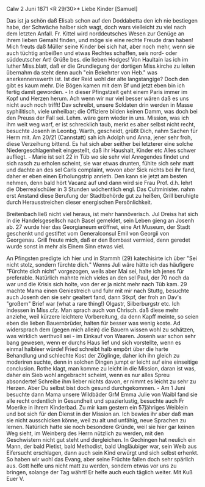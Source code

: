  Calw 2 Juni 1871
 <R 29/30>*
Liebe Kinder [Samuel]

Das ist ja schön daß Elisab schon auf den Doddabetta den ich nie bestiegen habe, der Schwäche halber sich wagt, doch wars vielleicht zu viel nach dem letzten Anfall. Fr. Kittel wird norddeutsches Wesen zur Genüge an ihrem lieben Gemahl finden, und möge sie eine rechte Freude dran haben! Mich freuts daß Müller seine Kinder bei sich hat, aber noch mehr, wenn sie auch tüchtig anbeißen und etwas Rechtes schaffen, seis nord- oder süddeutscher Art! Grüße bes. die lieben Hodges! Von Haultain las ich im luther Miss.blatt, daß er die Grundlegung der dortigen Miss.kirche zu leiten übernahm da steht denn auch "ein Bekehrter von Heb." was anerkennenswerth ist. Ist der Reid wohl der alte langstangige? Doch den gibt es kaum mehr. 
Die Bögen kamen mit dem Bf und jetzt eben bin ich fertig damit geworden. - In dieser Pfingstzeit geht einem Paris immer im Kopf und Herzen herum. Ach wenn wir nur viel besser wären daß es uns nicht auch noch trifft! Dav schreibt, unsere Soldaten drin werden in Masse syphilitisch, viele unheilbar; die Offiziere bilden keinen Damm, was doch bei den Preuss der Fall sei. Lehm. wäre gern wieder in uns. Mission, was ich ihm weit weg warf, er ist schrecklich taub, merkt es aber selbst nicht recht, besuchte Josenh in Leonbg. Warth, gescheidt, grüßt Dich, nahm Sachen für Herm mit. Am 20/21 (Cannstatt) sah ich Adolph und Anna, jener sehr froh, diese Verzeihung bittend. Es hat sich aber seither bei letzterer eine solche Niedergeschlagenheit eingestellt, daß ihr Haushalt, Kinder etc Alles schwer aufliegt. - Marie ist seit 22 in Tüb wo sie sehr viel Anregendes findet und sich rasch zu erholen scheint, sie war etwas drunten, fühlte sich sehr matt und dachte an des sel Carls complaint, wovon aber Sick nichts bei ihr fand, daher er eben einen Erholungstrip anrieth. Den kann sie jetzt am besten nehmen, denn bald hört Vacanz auf und dann wird sie Frau Prof. d.h. lehrt die Oberrealschüler in 3 Stunden wöchentlich engl. Das Cultminister. nahm erst Anstand diese Berufung der Stadtbehörde gut zu heißen, Grill beruhigte durch Herausstreichen dieser energischen Persönlichkeit.

Breitenbach ließ nicht viel heraus, ist mehr hannöverisch. Jul Dreiss hat sich in die Handelsgesellsch nach Basel gemeldet, sein Leben gieng an Josenh ab. 27 wurde hier das Georgianeum eröffnet, eine Art Museum, der Stadt geschenkt und gestiftet vom Generalconsul Emil von Georgii von Georgenau. Grill freute mich, daß er den Bombast vermied, denn geredet wurde sonst in mehr als Einem Sinn etwas viel.

An Pfingsten predigte ich hier und in Stammh (29) katechisirte ich über "Sei nicht stolz, sondern fürchte dich." Wenns Juli wäre hätte ich das häufigere "Fürchte dich nicht" vorgezogen, weils aber Mai sei, halte ich jenes für preferable. Natürlich mahnte mich vieles an den sel Paul, der 70 noch da war und die Krisis sich holte, von der er ja nicht mehr nach Tüb kam. 
29 machte Mama einen Geniestreich und fuhr mit mir nach Stuttg, besuchte auch Josenh den sie sehr gealtert fand, dann Stkpf, der froh an Dav's "großem" Brief war (what a rare thing!) Olgastr, Silberburgstr etc. Ich indessen in Miss.cfz. Man sprach auch von Chrisch. daß diese mehr anziehe, weil kürzere leichtere Vorbereitung, da denn Kapff meinte, so seien eben die lieben Bauernbrüder, halten für besser was wenig koste. Ad widersprach dem (gegen mich allein) die Bauern wissen wohl zu schätzen, was wirklich werthvoll sei - im Einkauf von Waaren. Josenh war schon sehr bang gewesen, wenn er durchs Haus lief und sich vorstellte, wenn es einmal halbleer würde! Fried schreibt halb empört über die harte Behandlung und schlechte Kost der Zöglinge, daher ich ihn gleich zu moderiren suchte, denn in solchen Dingen jumpt er leicht auf eine einseitige conclusion. Rothe klagt, man komme zu leicht in die Mission, daran ist was, daher ein Sieb wohl angebracht scheint, wenn es nur alles Spreu absonderte! Schreibe ihm lieber nichts davon, er nimmt es leicht zu sehr zu Herzen. Aber Du selbst bist doch gesund durchgekommen. - Am 1 Juni besuchte dann Mama unsere Wildbäder GrM Emma Julie von Waibl fand sie alle recht ordentlich in Gesundheit und spazierlustig, besuchte auch Fr Moerike in ihrem Kinderbad. Zu mir kam gestern ein 57jähriges Weiblein und bot sich für den Dienst in der Mission an. Ich bewies ihr aber daß man sie nicht ausschicken könne, weil zu alt und unfähig, neue Sprachen zu lernen. Natürlich hatte sie noch besondere Gründe, weil sie hier gar keinen Weg sieht, im Weinberg des Herrn nützlich zu werden, mit den Geschwistern nicht gut steht und dergleichen. In Gechingen hat neulich ein Mann, der bald Pietist, bald Methodist, bald Ungläubiger war, sein Weib aus Eifersucht erschlagen, dann auch sein Kind erwürgt und sich selbst erhenkt. So haben wir wohl das Evang, aber seine Früchte fallen doch sehr spärlich aus. Gott helfe uns nicht matt zu werden, sondern etwas vor uns zu bringen, solange der Tag währt! Er helfe auch euch täglich weiter.  Mit Kuß Euer V.
